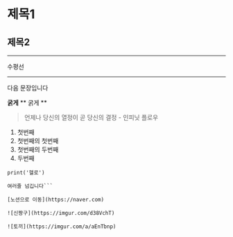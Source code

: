 # 제목1
## 제목2

---
수평선
***

다음 문장입니다

**굵게**
** 굵게 **

> 언제나 당신의 열정이 곧 당신의 결정 - 인피닛 플로우

1. 첫번째
  1. 첫번째의 첫번째
  2. 첫번째의 두번째
2. 두번째

`print('헬로')`

```print('헬로')
여러줄 넘깁니다```

[노션으로 이동](https://naver.com)

![신짱구](https://imgur.com/d38VchT)

![토끼](https://imgur.com/a/aEnTbnp)
